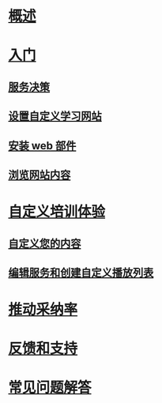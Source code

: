 # [概述](index.md)
# [入门](prereqs.md)
## [服务决策](servicedecisions.md)
## [设置自定义学习网站](installsitepackage.md)
## [安装 web 部件](installwebpart.md)
## [浏览网站内容](sitecontent.md)
# [自定义培训体验](customization.md)
## [自定义您的内容](sitecontent.md)
## [编辑服务和创建自定义播放列表](customplaylist.md)
# [推动采纳率](driveadoption.md)
# [反馈和支持](feedback.md)
# [常见问题解答](faq.md)

